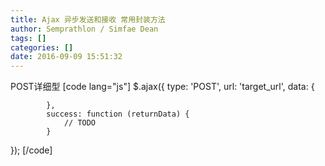 ```yaml
---
title: Ajax 异步发送和接收 常用封装方法
author: Semprathlon / Simfae Dean
tags: []
categories: []
date: 2016-09-09 15:51:32
---
```

POST详细型
[code lang="js"]
$.ajax({
            type: 'POST',
            url: 'target_url',
            data: {
                
            },
            success: function (returnData) {
                // TODO
            }
});
[/code]